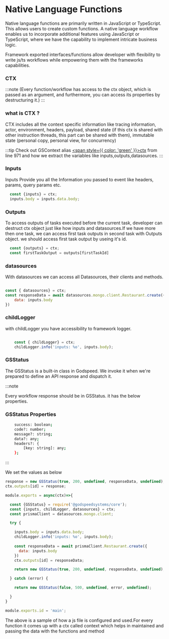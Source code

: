 # Native Language Functions

Native language functions are primarily written in JavaScript or TypeScript. This allows users to create custom functions.
A native language workflow enables us to incorporate additional features using JavaScript or TypeScript, where we have the capability to implement intricate business logic.


Framework exported interfaces/functions allow developer with flexibility to write js/ts workflows while empowering them with the frameworks capabilities.

### CTX 
:::note
 (Every function/workflow has access to the ctx object, which is passed as an argument, and furthermore, you can access its properties by destructuring it.)
:::

### what is CTX ?

CTX includes all the context specific information like tracing information, actor, environment, headers, payload, shared state (if this ctx is shared with other instruction threads, this part can be shared with them), immutable state (personal copy, personal view, for concurrency)

:::tip Check out GSContext alias [<span style={{ color: 'green' }}>ctx</span>](https://github.com/godspeedsystems/gs-node-service/blob/v2/src/core/interfaces.ts) from line 971 and how we extract the variables like inputs,outputs,datasources.
:::


### Inputs

Inputs Provide you all the Information you passed to event like headers, params, query params etc.


```javascript
  const {inputs} = ctx;
  inputs.body = inputs.data.body;
```
### Outputs

To access outputs of tasks executed before the current task, developer can destruct ctx object just like how inputs and datasources.If we have more then one task, we can access first task outputs in second task with Outputs object. we should access first task output by useing it's id.

```javascript
  const {outputs} = ctx;
  const firstTaskOutput = outputs[firstTaskId]
```

### datasources
    
With datasources we can access all Datasources, their clients and methods.

```javascript

const { datasources} = ctx;
const responseData = await datasources.mongo.client.Restaurant.create({
    data: inputs.body
})

```
### childLogger

with childLogger you have accessibility to framework logger.

```javascript

    const { childLogger} = ctx;
    childLogger.info('inputs: %o', inputs.body);

```

### GSStatus

The GSStatus is a built-in class in Godspeed. We invoke it when we're prepared to define an API response and dispatch it.

:::note

Every workflow response should be in GSStatus. it has the below properties.

### GSStatus Properties

```bash
    success: boolean;
    code?: number;
    message?: string;
    data?: any;
    headers?: {
        [key: string]: any;
    };
```
:::

We set the values as below

```js
response = new GSStatus(true, 200, undefined, responseData, undefined);
ctx.outputs[id] = response;
```


```js
module.exports = async(ctx)=>{

  const {GSStatus} = require('@godspeedsystems/core');
  const {inputs, childLogger, datasources} = ctx;
  const prismaClient = datasources.mongo.client;

  try {

    inputs.body = inputs.data.body;
    childLogger.info('inputs: %o', inputs.body);
    
    const responseData = await prismaClient.Restaurant.create({
      data: inputs.body
    })
    ctx.outputs[id] = responseData;

    return new GSStatus(true, 200, undefined, responseData, undefined);

  } catch (error) {

    return new GSStatus(false, 500, undefined, error, undefined);

  }
}

module.exports.id = 'main';
```

The above is a sample of how a js file is configured and used.For every function it comes up with a ctx called context which helps in maintained and passing the data with the functions and method






